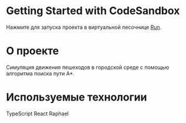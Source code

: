 # Getting Started with CodeSandbox

Нажмите для запуска проекта в виртуальной песочнице [Run](https://codesandbox.io/p/github/astar1ka/PathFinding/main?layout=%257B%2522sidebarPanel%2522%253A%2522EXPLORER%2522%252C%2522rootPanelGroup%2522%253A%257B%2522direction%2522%253A%2522horizontal%2522%252C%2522type%2522%253A%2522PANEL_GROUP%2522%252C%2522id%2522%253A%2522ROOT_LAYOUT%2522%252C%2522panels%2522%253A%255B%257B%2522type%2522%253A%2522PANEL_GROUP%2522%252C%2522direction%2522%253A%2522horizontal%2522%252C%2522id%2522%253A%2522EDITOR%2522%252C%2522panels%2522%253A%255B%257B%2522type%2522%253A%2522PANEL%2522%252C%2522panelType%2522%253A%2522TABS%2522%252C%2522id%2522%253A%2522cljoupzvb000b3n6m8mxphidk%2522%257D%255D%252C%2522sizes%2522%253A%255B100%255D%257D%252C%257B%2522type%2522%253A%2522PANEL_GROUP%2522%252C%2522direction%2522%253A%2522horizontal%2522%252C%2522id%2522%253A%2522DEVTOOLS%2522%252C%2522panels%2522%253A%255B%257B%2522type%2522%253A%2522PANEL%2522%252C%2522panelType%2522%253A%2522TABS%2522%252C%2522id%2522%253A%2522cljoupzvb000d3n6moq5njtqm%2522%257D%255D%252C%2522sizes%2522%253A%255B100%255D%257D%255D%252C%2522sizes%2522%253A%255B50%252C50%255D%257D%252C%2522tabbedPanels%2522%253A%257B%2522cljoupzvb000b3n6m8mxphidk%2522%253A%257B%2522tabs%2522%253A%255B%257B%2522id%2522%253A%2522cljoupzva000a3n6m5qnjwty1%2522%252C%2522mode%2522%253A%2522permanent%2522%252C%2522type%2522%253A%2522FILE%2522%252C%2522filepath%2522%253A%2522%252FREADME.md%2522%252C%2522state%2522%253A%2522IDLE%2522%257D%255D%252C%2522id%2522%253A%2522cljoupzvb000b3n6m8mxphidk%2522%252C%2522activeTabId%2522%253A%2522cljoupzva000a3n6m5qnjwty1%2522%257D%252C%2522cljoupzvb000d3n6moq5njtqm%2522%253A%257B%2522id%2522%253A%2522cljoupzvb000d3n6moq5njtqm%2522%252C%2522activeTabId%2522%253A%2522cljouqtpe00ek3n6mf6ylxi1c%2522%252C%2522tabs%2522%253A%255B%257B%2522type%2522%253A%2522TASK_LOG%2522%252C%2522taskId%2522%253A%2522start%2522%252C%2522id%2522%253A%2522cljouqnca00ab3n6mo0cfshk0%2522%252C%2522mode%2522%253A%2522permanent%2522%257D%252C%257B%2522type%2522%253A%2522TASK_PORT%2522%252C%2522taskId%2522%253A%2522start%2522%252C%2522port%2522%253A3000%252C%2522id%2522%253A%2522cljouqtpe00ek3n6mf6ylxi1c%2522%252C%2522mode%2522%253A%2522permanent%2522%252C%2522path%2522%253A%2522%252F%2522%257D%255D%257D%257D%252C%2522showDevtools%2522%253Atrue%252C%2522showSidebar%2522%253Atrue%252C%2522sidebarPanelSize%2522%253A15%257D).
# О проекте
Симуляция движения пешеходов в городской среде с помощью алгоритма поиска пути A*.

# Используемые технологии
TypeScript
React
Raphael
